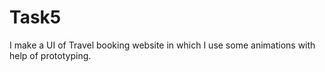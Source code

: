 # Task5
I make a UI of Travel booking website in which I use some animations with help of prototyping.
